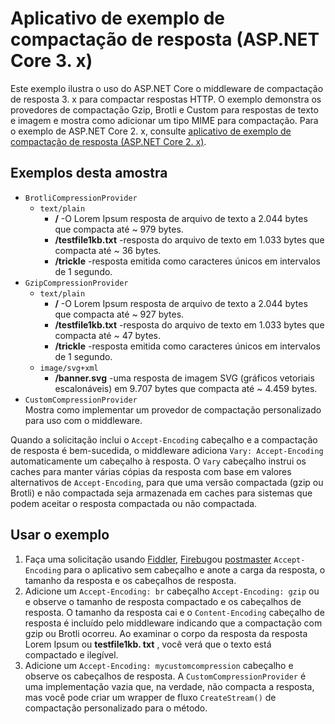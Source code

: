 # <a name="response-compression-sample-application-aspnet-core-3x"></a>Aplicativo de exemplo de compactação de resposta (ASP.NET Core 3. x)

Este exemplo ilustra o uso do ASP.NET Core o middleware de compactação de resposta 3. x para compactar respostas HTTP. O exemplo demonstra os provedores de compactação Gzip, Brotli e Custom para respostas de texto e imagem e mostra como adicionar um tipo MIME para compactação. Para o exemplo de ASP.NET Core 2. x, consulte [aplicativo de exemplo de compactação de resposta (ASP.NET Core 2. x)](https://github.com/aspnet/AspNetCore.Docs/tree/master/aspnetcore/performance/response-compression/samples/2.x).

## <a name="examples-in-this-sample"></a>Exemplos desta amostra

* `BrotliCompressionProvider`
  * `text/plain`
    * **/** -O Lorem Ipsum resposta de arquivo de texto a 2.044 bytes que compacta até ~ 979 bytes.
    * **/testfile1kb.txt** -resposta do arquivo de texto em 1.033 bytes que compacta até ~ 36 bytes.
    * **/trickle** -resposta emitida como caracteres únicos em intervalos de 1 segundo.
* `GzipCompressionProvider`
  * `text/plain`
    * **/** -O Lorem Ipsum resposta de arquivo de texto a 2.044 bytes que compacta até ~ 927 bytes.
    * **/testfile1kb.txt** -resposta do arquivo de texto em 1.033 bytes que compacta até ~ 47 bytes.
    * **/trickle** -resposta emitida como caracteres únicos em intervalos de 1 segundo.
  * `image/svg+xml`
    * **/banner.svg** -uma resposta de imagem SVG (gráficos vetoriais escalonáveis) em 9.707 bytes que compacta até ~ 4.459 bytes.
* `CustomCompressionProvider`<br>Mostra como implementar um provedor de compactação personalizado para uso com o middleware.

Quando a solicitação inclui o `Accept-Encoding` cabeçalho e a compactação de resposta é bem-sucedida, o middleware adiciona `Vary: Accept-Encoding` automaticamente um cabeçalho à resposta. O `Vary` cabeçalho instrui os caches para manter várias cópias da resposta com base em valores alternativos de `Accept-Encoding`, para que uma versão compactada (gzip ou Brotli) e não compactada seja armazenada em caches para sistemas que podem aceitar o resposta compactada ou não compactada.

## <a name="use-the-sample"></a>Usar o exemplo

1. Faça uma solicitação usando [Fiddler](https://www.telerik.com/fiddler), [Firebug](https://getfirebug.com/)ou [postmaster](https://www.getpostman.com/) `Accept-Encoding` para o aplicativo sem cabeçalho e anote a carga da resposta, o tamanho da resposta e os cabeçalhos de resposta.
1. Adicione um `Accept-Encoding: br` cabeçalho `Accept-Encoding: gzip` ou e observe o tamanho de resposta compactado e os cabeçalhos de resposta. O tamanho da resposta cai e o `Content-Encoding` cabeçalho de resposta é incluído pelo middleware indicando que a compactação com gzip ou Brotli ocorreu. Ao examinar o corpo da resposta da resposta Lorem Ipsum ou **testfile1kb. txt** , você verá que o texto está compactado e ilegível.
1. Adicione um `Accept-Encoding: mycustomcompression` cabeçalho e observe os cabeçalhos de resposta. A `CustomCompressionProvider` é uma implementação vazia que, na verdade, não compacta a resposta, mas você pode criar um wrapper de fluxo `CreateStream()` de compactação personalizado para o método.
